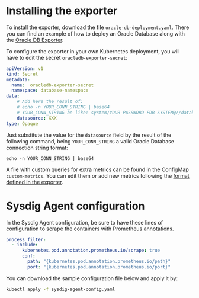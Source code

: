 # Installing the exporter
To install the exporter, download the file `oracle-db-deployment.yaml`. There you can find an example of how to deploy an Oracle Database along with the [Oracle DB Exporter](https://github.com/iamseth/oracledb_exporter).

To configure the exporter in your own Kubernetes deployment, you will have to edit the secret `oracledb-exporter-secret`: 
```yaml
apiVersion: v1
kind: Secret
metadata:
  name:  oracledb-exporter-secret
  namespace: database-namespace
data:
    # Add here the result of: 
    # echo -n YOUR_CONN_STRING | base64 
    # YOUR_CONN_STRING be like: system/YOUR-PASSWORD-FOR-SYSTEM@//database:1521/DB_SID.DB_DOMAIN
    datasource: XXX
type: Opaque
```

Just substitute the value for the `datasource` field by the result of the following command, being `YOUR_CONN_STRING` a valid Oracle Database connection string format: 
```
echo -n YOUR_CONN_STRING | base64
```

A file with custom queries for extra metrics can be found in the ConfigMap `custom-metrics`. You can edit them or add new metrics following the [format defined in the exporter](https://github.com/iamseth/oracledb_exporter/blob/master/multi-metric-dual-example-labels.toml). 

# Sysdig Agent configuration
In the Sysdig Agent configuration, be sure to have these lines of configuration to scrape the containers with Prometheus annotations.
```yaml
process_filter:
  - include:
      kubernetes.pod.annotation.prometheus.io/scrape: true
      conf:
        path: "{kubernetes.pod.annotation.prometheus.io/path}"
        port: "{kubernetes.pod.annotation.prometheus.io/port}"
```

You can download the sample configuration file below and apply it by:
```bash
kubectl apply -f sysdig-agent-config.yaml
```